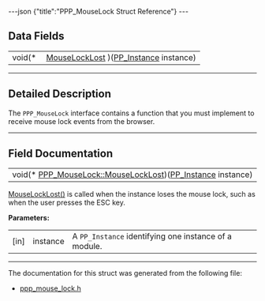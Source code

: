 ---json {"title":"PPP\_MouseLock Struct Reference"} ---

Data Fields
-----------

<table><tbody><tr class="odd"><td style="text-align: right;">void(* </td><td><a href="/docs/native-client/pepper_dev/c/struct_p_p_p___mouse_lock__1__0#abbc863bf2e6b2e608bdbde3d9229debf" class="el">MouseLockLost</a> )(<a href="/docs/native-client/pepper_dev/c/group___typedefs#ga89b662403e6a687bb914b80114c0d19d" class="el">PP_Instance</a> instance)</td></tr></tbody></table>

------------------------------------------------------------------------

<span id="details" class="anchor" style="margin: 0;"></span>

Detailed Description
--------------------

The `PPP_MouseLock` interface contains a function that you must implement to receive mouse lock events from the browser.

------------------------------------------------------------------------

Field Documentation
-------------------

<span id="abbc863bf2e6b2e608bdbde3d9229debf" class="anchor" style="margin: 0;"></span>

<table><tbody><tr class="odd"><td>void(* <a href="/docs/native-client/pepper_dev/c/struct_p_p_p___mouse_lock__1__0#abbc863bf2e6b2e608bdbde3d9229debf" class="el">PPP_MouseLock::MouseLockLost</a>)(<a href="/docs/native-client/pepper_dev/c/group___typedefs#ga89b662403e6a687bb914b80114c0d19d" class="el">PP_Instance</a> instance)</td></tr></tbody></table>

<a href="/docs/native-client/pepper_dev/c/struct_p_p_p___mouse_lock__1__0#abbc863bf2e6b2e608bdbde3d9229debf" class="el" title="MouseLockLost() is called when the instance loses the mouse lock, such as when the user presses the E...">MouseLockLost()</a> is called when the instance loses the mouse lock, such as when the user presses the ESC key.

**Parameters:**  
<table><tbody><tr class="odd"><td>[in]</td><td>instance</td><td>A <code>PP_Instance</code> identifying one instance of a module.</td></tr></tbody></table>

------------------------------------------------------------------------

The documentation for this struct was generated from the following file:

-   <a href="/docs/native-client/pepper_dev/c/ppp__mouse__lock_8h/" class="el">ppp_mouse_lock.h</a>
